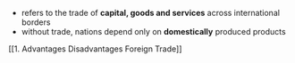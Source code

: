 - refers to the trade of **capital, goods and services** across international borders
- without trade, nations depend only on **domestically** produced products

[[1. Advantages Disadvantages Foreign Trade]]

